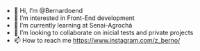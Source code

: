 - 👋 Hi, I’m @Bernardoend
- 👀 I’m interested in Front-End development
- 🌱 I’m currently learning at Senai-Agrochá
- 💞️ I’m looking to collaborate on inicial tests and private projects
- 📫 How to reach me https://www.instagram.com/z_berno/

<!---
Bernardoend/Bernardoend is a ✨ special ✨ repository because its `README.md` (this file) appears on your GitHub profile.
You can click the Preview link to take a look at your changes.
--->
